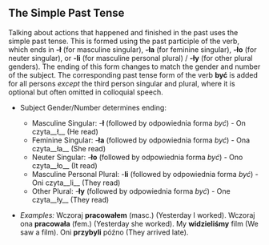## The Simple Past Tense

Talking about actions that happened and finished in the past uses the simple past tense. This is formed using the past participle of the verb, which ends in __-ł__ (for masculine singular), __-ła__ (for feminine singular), __-ło__ (for neuter singular), or __-li__ (for masculine personal plural) / __-ły__ (for other plural genders). The ending of this form changes to match the gender and number of the subject. The corresponding past tense form of the verb __być__ is added for all persons _except_ the third person singular and plural, where it is optional but often omitted in colloquial speech.

*   Subject Gender/Number determines ending:
    
    *   Masculine Singular: -__ł__ (followed by odpowiednia forma _być_) - On czyta__ł__ (He read)
    *   Feminine Singular: -__ła__ (followed by odpowiednia forma _być_) - Ona czyta__ła__ (She read)
    *   Neuter Singular: -__ło__ (followed by odpowiednia forma _być_) - Ono czyta__ło__ (It read)
    *   Masculine Personal Plural: -__li__ (followed by odpowiednia forma _być_) - Oni czyta__li__ (They read)
    *   Other Plural: -__ły__ (followed by odpowiednia forma _być_) - One czyta__ły__ (They read)
    
    
    
*   _Examples:_ Wczoraj __pracowałem__ (masc.) (Yesterday I worked). Wczoraj ona __pracowała__ (fem.) (Yesterday she worked). My __widzieliśmy__ film (We saw a film). Oni __przybyli__ późno (They arrived late).